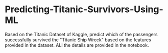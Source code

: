 # Predicting-Titanic-Survivors-Using-ML
Based on the Titanic Dataset of Kaggle, predict which of the passengers successfully survived the "Titanic Ship Wreck" based on the features provided in the dataset. ALl the details are provided in the notebook.
